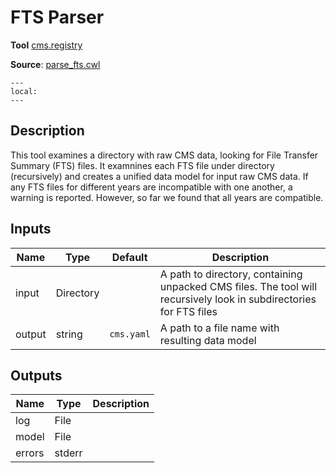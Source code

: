 # FTS Parser
**Tool** 	[cms.registry](../members/registry.rst)

**Source**: [parse_fts.cwl](../members/parse_fts_cwl.md)

```{contents}
---
local:
---
```

## Description
This tool examines a directory with raw CMS data, looking
for File Transfer Summary (FTS) files. It examnines each
FTS file under directory (recursively) and creates a unified
data model for input raw CMS data. If any FTS files for
different years are incompatible with one another, a
warning is reported. However, so far we found that all years
are compatible.


## Inputs

| Name | Type | Default | Description |
|------|------|---------|-------------|
|input|Directory| |A path to directory, containing unpacked CMS files. The tool will recursively look in subdirectories for FTS files |
|output|string|`cms.yaml`|A path to a file name with resulting data model|

## Outputs

| Name | Type | Description |
|------|------|-------------|
|log|File| |
|model|File| |
|errors|stderr| |
